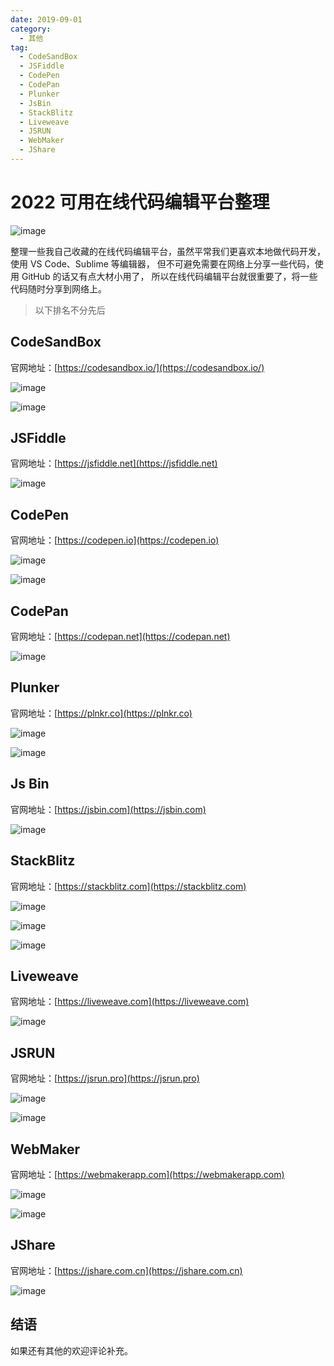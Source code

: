 ```yaml
---
date: 2019-09-01
category:
  - 其他
tag:
  - CodeSandBox
  - JSFiddle
  - CodePen
  - CodePan
  - Plunker
  - JsBin
  - StackBlitz
  - Liveweave
  - JSRUN
  - WebMaker
  - JShare
---
```


# 2022 可用在线代码编辑平台整理

![image](https://image.liubing.me/2019/12/26/ce2bc4d4aaa0a.png)

整理一些我自己收藏的在线代码编辑平台，虽然平常我们更喜欢本地做代码开发，使用 VS Code、Sublime 等编辑器，
但不可避免需要在网络上分享一些代码，使用 GitHub 的话又有点大材小用了，
所以在线代码编辑平台就很重要了，将一些代码随时分享到网络上。

<!-- more -->

> 以下排名不分先后

## CodeSandBox

官网地址：[https://codesandbox.io/](https://codesandbox.io/)

![image](https://image.liubing.me/2019/12/26/bccf66d0a4329.png)

![image](https://image.liubing.me/2019/12/26/c402ebec6b0d4.png)

## JSFiddle

官网地址：[https://jsfiddle.net](https://jsfiddle.net)

![image](https://image.liubing.me/2019/12/26/bba34bf861661.png)

## CodePen

官网地址：[https://codepen.io](https://codepen.io)

![image](https://image.liubing.me/2019/12/26/5c9c14165e6fc.png)

![image](https://image.liubing.me/2019/12/26/7859db02f8387.png)

## CodePan

官网地址：[https://codepan.net](https://codepan.net)

![image](https://image.liubing.me/2019/12/26/a50854a3d16c0.png)

## Plunker

官网地址：[https://plnkr.co](https://plnkr.co)

![image](https://image.liubing.me/2019/12/26/57e31aefec314.png)

![image](https://image.liubing.me/2019/12/26/9f6edc59f6608.png)

## Js Bin

官网地址：[https://jsbin.com](https://jsbin.com)

![image](https://image.liubing.me/2019/12/26/b93558e76982a.png)

## StackBlitz

官网地址：[https://stackblitz.com](https://stackblitz.com)

![image](https://image.liubing.me/2019/12/26/b42c808e211c4.png)

![image](https://image.liubing.me/2019/12/26/d7e7610ef3347.png)

![image](https://image.liubing.me/2019/12/26/8eceee603790f.png)

## Liveweave

官网地址：[https://liveweave.com](https://liveweave.com)

![image](https://image.liubing.me/2019/12/26/cbe212803aedf.png)

## JSRUN

官网地址：[https://jsrun.pro](https://jsrun.pro)

![image](https://image.liubing.me/2019/12/26/d232fcb39cf6f.png)

![image](https://image.liubing.me/2019/12/26/7a4e22aeae494.png)

## WebMaker

官网地址：[https://webmakerapp.com](https://webmakerapp.com)

![image](https://image.liubing.me/2019/12/26/15f6198a4e4e5.png)

![image](https://image.liubing.me/2019/12/26/60b31bab7c94e.png)

## JShare

官网地址：[https://jshare.com.cn](https://jshare.com.cn)

![image](https://image.liubing.me/2020/01/10/99c74cccb6efc.png)

## 结语

如果还有其他的欢迎评论补充。
